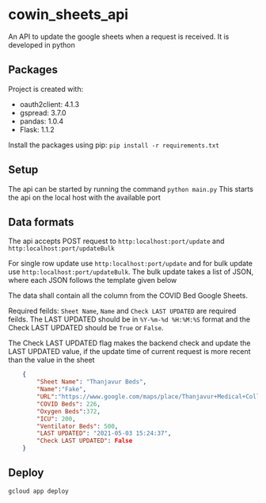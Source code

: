 # cowin_sheets_api
An API to update the google sheets when a request is received.
It is developed in python

## Packages

Project is created with:
* oauth2client: 4.1.3
* gspread: 3.7.0
* pandas: 1.0.4
* Flask: 1.1.2


Install the packages using pip:
```pip install -r requirements.txt```

## Setup

The api can be started by running the command
`python main.py`
This starts the api on the local host with the available port

## Data formats
The api accepts POST request to `http:localhost:port/update` and `http:localhost:port/updateBulk`

For single row update use `http:localhost:port/update` and for bulk update use  `http:localhost:port/updateBulk`. The bulk update takes a list of JSON, where each JSON follows the template given below


The data shall contain all the column from the COVID Bed Google Sheets. 

Required feilds: `Sheet Name`, `Name` and  `Check LAST UPDATED` are required feilds. 
The LAST UPDATED should be in `%Y-%m-%d %H:%M:%S` format and the Check LAST UPDATED should be `True` or `False`. 

The Check LAST UPDATED flag makes the backend check and update the LAST UPDATED value,  if the update time of current request is more recent than the value in the sheet
``` json
    {
        "Sheet Name": "Thanjavur Beds",
        "Name":"Fake",
        "URL":"https://www.google.com/maps/place/Thanjavur+Medical+College/@10.7580923,79.1035782,17z/data=!4m9!1m2!2m1!1sThanjavur+Medical+College!3m5!1s0x3baabf337761a613:0x69900b85db55755e!8m2!3d10.7586!4d79.1066!15sChlUaGFuamF2dXIgTWVkaWNhbCBDb2xsZWdlWiwKD21lZGljYWwgY29sbGVnZSIZdGhhbmphdnVyIG1lZGljYWwgY29sbGVnZZIBDm1lZGljYWxfc2Nob29ssAEA",
        "COVID Beds": 226,
        "Oxygen Beds":372,
        "ICU": 200,
        "Ventilator Beds": 500,
        "LAST UPDATED": "2021-05-03 15:24:37",
		"Check LAST UPDATED": False		
    }
```

## Deploy

```
gcloud app deploy
```